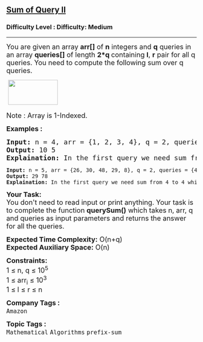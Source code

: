 <h2><a href="https://www.geeksforgeeks.org/problems/sum-of-query-ii5310/1?page=2&difficulty=Medium&status=unsolved,attempted&sortBy=accuracy">Sum of Query II</a></h2><h3>Difficulty Level : Difficulty: Medium</h3><hr><div class="problems_problem_content__Xm_eO"><p><span style="font-size: 18px;">You are given an array <strong>arr[]</strong> of <strong>n</strong> integers and <strong>q</strong> queries in an array <strong>queries[]</strong> of length <strong>2*q </strong>containing <strong>l</strong>, <strong>r</strong> pair for all q queries. You need to compute the following sum over q queries.</span></p>
<p><span style="font-size: 18px;">&nbsp;<img src="https://media.geeksforgeeks.org/img-practice/prod/addEditProblem/705010/Web/Other/blobid0_1717675141.png" width="131" height="66"></span></p>
<p><span style="font-size: 18px;">Note : Array is 1-Indexed.</span></p>
<p><strong><span style="font-size: 18px;">Examples :<br></span></strong></p>
<pre><span style="font-size: 18px;"><strong>Input:</strong> n = 4, arr = {1, 2, 3, 4}, q = 2, queries = {1, 4, 2, 3}
<strong>Output:</strong> 10 5
<strong>Explaination:</strong> In the first query we need sum from 1 to 4 which is 1+2+3+4 = 10. In the second query we need sum from 2 to 3 which is 2 + 3 = 5.<br></span></pre>
<pre><strong>Input:</strong> n = 5, arr = {26, 30, 48, 29, 8}, q = 2, queries = {4, 4, 2, 3}
<strong>Output:</strong> 29 78
<strong>Explaination:</strong> In the first query we need sum from 4 to 4 which is 29. In the second query we need sum from 2 to 3 which is 30 + 48 = 78.</pre>
<p><span style="font-size: 18px;"><strong>Your Task:</strong><br>You don't need to read input or print anything. Your task is to complete the function <strong>querySum()</strong> which takes n, arr, q and queries as input parameters and returns the answer for all the queries.</span></p>
<p><span style="font-size: 18px;"><strong>Expected Time Complexity:</strong> O(n+q)<br><strong>Expected Auxiliary Space:</strong> O(n)</span></p>
<p><span style="font-size: 18px;"><strong>Constraints:</strong><br>1 ≤ n, q ≤ 10<sup>5</sup><br>1 ≤ arr<sub>i</sub> ≤ 10<sup>3</sup><br>1 ≤ l ≤ r ≤ n</span></p></div><p><span style=font-size:18px><strong>Company Tags : </strong><br><code>Amazon</code>&nbsp;<br><p><span style=font-size:18px><strong>Topic Tags : </strong><br><code>Mathematical</code>&nbsp;<code>Algorithms</code>&nbsp;<code>prefix-sum</code>&nbsp;